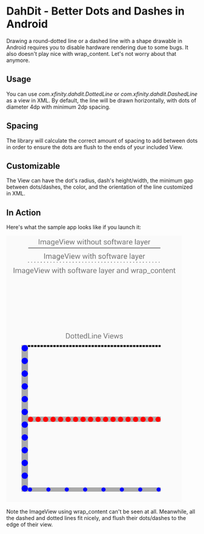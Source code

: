# DahDit - Better Dots and Dashes in Android
Drawing a round-dotted line or a dashed line with a shape drawable in Android requires you to disable hardware rendering due to some bugs. It also doesn't play nice with wrap_content. Let's not worry about that anymore.

## Usage
You can use _com.xfinity.dahdit.DottedLine_ or _com.xfinity.dahdit.DashedLine_ as a view in XML. By default, the line will be drawn horizontally, with dots of diameter 4dp with minimum 2dp spacing.

## Spacing
The library will calculate the correct amount of spacing to add between dots in order to ensure the dots are flush to the ends of your included View.

## Customizable
The View can have the dot's radius, dash's height/width, the minimum gap between dots/dashes, the color, and the orientation of the line customized in XML.

## In Action

Here's what the sample app looks like if you launch it:

![Demo showing line appearance](dahdit-sample.png?raw=true)

Note the ImageView using wrap_content can't be seen at all. Meanwhile, all the dashed and dotted lines fit nicely, and flush their dots/dashes to the edge of their view.
